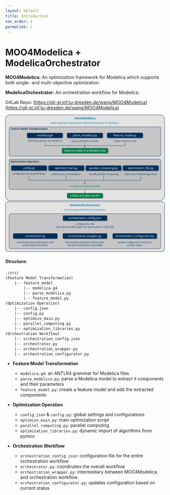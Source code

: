 ```yaml
---
layout: default
title: Introduction
nav_order: 1
permalink: /
---
```


# MOO4Modelica + ModelicaOrchestrator

**MOO4Modelica:** An optimization framework for Modelica which supports both single- and multi-objective optimization.

**ModelicaOrchestrator:** An orchestration workflow for Modelica.

GitLab Repo: [https://git-st.inf.tu-dresden.de/wang/MOO4Modelica](https://git-st.inf.tu-dresden.de/wang/MOO4Modelica)

<img src="./assets/MOO4Modelica_framework.png" alt="framework" style="zoom:80%;" />

<img src="./assets/ModelicaOrchestrator.png" alt="workflow" style="zoom:80%;" />

#### Structure:

```
./src/ 
(Feature Model Transformation)
	|-- feature_model
		|-- modelica.g4
		|-- parse_modelica.py
		|-- feature_model.py
(Optimization Operation)
	|-- config.json
	|-- config.py
	|-- optimize_main.py 
	|-- parallel_computing.py
	|-- optimization_libraries.py
(Orchestration Workflow)
	|-- orchestration_config.json
	|-- orchestrator.py
	|-- orchestration_wrapper.py
	|-- orchestration_configurator.py
```

* **Feature Model Transformation**
  * `modelica.g4`: an ANTLR4 grammar for Modelica files
  * `parse_modelica.py`: parse a Modelica model to extract it components and their parameters
  * `feature_model.py`: create a feature model and add the extracted components
* **Optimization Operation**
  * `config.json` & `config.py`: global settings and configurations
  * `optimize_main.py`: main optimization script
  * `parallel_computing.py`: parallel computing
  * `optimization_libraries.py`: dynamic import of algorithms from *pymoo*

* **Orchestration Workflow**
  * `orchestration_config.json`: configuration file for the entire orchestration workflow
  * `orchestrator.py`: coordinates the overall workflow
  * `orchestration_wrapper.py`: intermediary between MOO4Modelica and orchestration workflow
  * `orchestration_configurator.py`: updates configuration based on current status